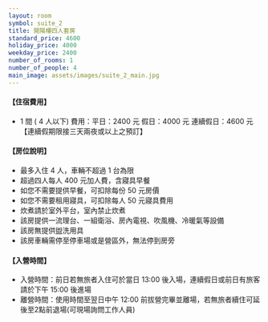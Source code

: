 ```yaml
---
layout: room
symbol: suite_2
title: 閲陽樓四人套房
standard_price: 4600
holiday_price: 4000
weekday_price: 2400
number_of_rooms: 1
number_of_people: 4
main_image: assets/images/suite_2_main.jpg
---
```


<h4 class="yellow">【住宿費用】</h4>
<ul class="yellow">
  <li>1 間 ( 4 人以下) 費用：平日：2400 元  假日：4000 元  連續假日：4600 元【連續假期限接三天兩夜或以上之預訂】</li>
</ul>

#### 【房位說明】
- 最多入住 4 人，車輛不超過 1 台為限
- 超過四人每人 400 元加人費，含寢具早餐
- 如您不需要提供早餐，可扣除每份 50 元房價
- 如您不需要租用寢具，可扣除每人 50 元寢具費用
- 炊煮請於室外平台，室內禁止炊煮
- 該房提供一流理台、一組衛浴、房內電視、吹風機、冷暖氣等設備
- 該房無提供盥洗用具
- 該房車輛需停至停車場或是營區外，無法停到房旁

<h4 class="yellow">【入營時間】</h4>
<ul class="yellow">
  <li>入營時間：前日若無旅者入住可於當日 13:00 後入場，連續假日或前日有旅客請於下午 15:00 後進場</li>
  <li>離營時間：使用時間至翌日中午 12:00 前拔營完畢並離場，若無旅者續住可延後至2點前退場(可現場詢問工作人員)</li>
</ul>
